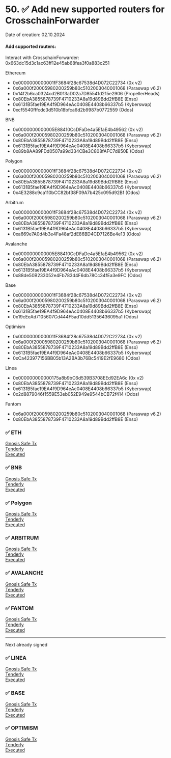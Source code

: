 # 50. ✅ Add new supported routers for CrosschainForwarder
Date of creation: 02.10.2024

#### Add supported routers:
Interact with CrosschainForwarder: 0x663dc15d3c1ac63ff12e45ab68fea3f0a883c251

Ethereum
- 0x0000000000001fF3684f28c67538d4D072C22734 (0x v2)
- 0x6a000f20005980200259b80c5102003040001068 (Paraswap v6.2)
- 0x14f2b6ca0324cd2B013aD02a7D85541d215e2906 (PropellerHeads)
- 0x80EbA3855878739F4710233A8a19d89Bdd2ffB8E (Enso)
- 0x6131B5fae19EA4f9D964eAc0408E4408b66337b5 (Kyberswap)
- 0xcf5540fffcdc3d510b18bfca6d2b9987b0772559 (Odos)

BNB
- 0x0000000000005E88410CcDFaDe4a5EfaE4b49562 (0x v2)
- 0x6a000f20005980200259b80c5102003040001068 (Paraswap v6.2)
- 0x80EbA3855878739F4710233A8a19d89Bdd2ffB8E (Enso)
- 0x6131B5fae19EA4f9D964eAc0408E4408b66337b5 (Kyberswap)
- 0x89b8AA89FDd0507a99d334CBe3C808fAFC7d850E (Odos)

Polygon
- 0x0000000000001fF3684f28c67538d4D072C22734 (0x v2)
- 0x6a000f20005980200259b80c5102003040001068 (Paraswap v6.2)
- 0x80EbA3855878739F4710233A8a19d89Bdd2ffB8E (Enso)
- 0x6131B5fae19EA4f9D964eAc0408E4408b66337b5 (Kyberswap)
- 0x4E3288c9ca110bCC82bf38F09A7b425c095d92Bf (Odos)

Arbitrum
- 0x0000000000001fF3684f28c67538d4D072C22734 (0x v2)
- 0x6a000f20005980200259b80c5102003040001068 (Paraswap v6.2)
- 0x80EbA3855878739F4710233A8a19d89Bdd2ffB8E (Enso)
- 0x6131B5fae19EA4f9D964eAc0408E4408b66337b5 (Kyberswap)
- 0xa669e7A0d4b3e4Fa48af2dE86BD4CD7126Be4e13 (Odos)

Avalanche
- 0x0000000000005E88410CcDFaDe4a5EfaE4b49562 (0x v2)
- 0x6a000f20005980200259b80c5102003040001068 (Paraswap v6.2)
- 0x80EbA3855878739F4710233A8a19d89Bdd2ffB8E (Enso)
- 0x6131B5fae19EA4f9D964eAc0408E4408b66337b5 (Kyberswap)
- 0x88de50B233052e4Fb783d4F6db78Cc34fEa3e9FC (Odos)

Base
- 0x0000000000001fF3684f28c67538d4D072C22734 (0x v2)
- 0x6a000f20005980200259b80c5102003040001068 (Paraswap v6.2)
- 0x80EbA3855878739F4710233A8a19d89Bdd2ffB8E (Enso)
- 0x6131B5fae19EA4f9D964eAc0408E4408b66337b5 (Kyberswap)
- 0x19cEeAd7105607Cd444F5ad10dd51356436095a1 (Odos)

Optimism
- 0x0000000000001fF3684f28c67538d4D072C22734 (0x v2)
- 0x6a000f20005980200259b80c5102003040001068 (Paraswap v6.2)
- 0x80EbA3855878739F4710233A8a19d89Bdd2ffB8E (Enso)
- 0x6131B5fae19EA4f9D964eAc0408E4408b66337b5 (Kyberswap)
- 0xCa423977156BB05b13A2BA3b76Bc5419E2fE9680 (Odos)

Linea
- 0x000000000000175a8b9bC6d539B3708EEd92EA6c (0x v2)
- 0x80EbA3855878739F4710233A8a19d89Bdd2ffB8E (Enso)
- 0x6131B5fae19EA4f9D964eAc0408E4408b66337b5 (Kyberswap)
- 0x2d8879046f1559E53eb052E949e9544bCB72f414 (Odos)

Fantom
- 0x6a000f20005980200259b80c5102003040001068  (Paraswap v6.2)
- 0x80EbA3855878739F4710233A8a19d89Bdd2ffB8E (Enso)

### ✅  ETH  
[Gnosis Safe Tx](https://app.safe.global/transactions/tx?id=multisig_0x6bec1faF33183e1Bc316984202eCc09d46AC92D5_0x3e98de402f4a292c3f593580fc5934eb61a9c1b8ab4fcc9461e5b60468fa9e0c&safe=eth:0x6bec1faF33183e1Bc316984202eCc09d46AC92D5)    
[Tenderly](https://dashboard.tenderly.co/public/safe/safe-apps/simulator/e092eac4-7c58-4c04-8583-5c7a1081a664)    
[Executed](https://etherscan.io/tx/0xc9188fd5a8d22d2364ac100643b83999b1819cb36028f45357727c4bf0197299)

### ✅ BNB   
[Gnosis Safe Tx](https://app.safe.global/transactions/tx?id=multisig_0xA52842cD43fA8c4B6660E443194769531d45b265_0x8827cd56b359a24543cb7c6dca864ca488846f48038d65653ca522472531034c&safe=bnb:0xA52842cD43fA8c4B6660E443194769531d45b265)    
[Tenderly](https://dashboard.tenderly.co/public/safe/safe-apps/simulator/10971f25-2ba3-4242-9e11-d199c6f8852e)    
[Executed](https://bscscan.com/tx/0x169be0d70d979a3b827f126978712cc9102b0d93db77d2a7349f71726a35a956)

### ✅ Polygon   
[Gnosis Safe Tx](https://app.safe.global/transactions/tx?id=multisig_0xA52842cD43fA8c4B6660E443194769531d45b265_0xe94ed87eb3f1e4b662001409c3b954059ce554d93086e162c4df6a77cdcb5a5c&safe=matic:0xA52842cD43fA8c4B6660E443194769531d45b265)    
[Tenderly](https://dashboard.tenderly.co/public/safe/safe-apps/simulator/be6c4270-f1a7-4465-a1a7-7769a4073384)    
[Executed](https://polygonscan.com/tx/0x6e62687cb224f6e150b1884281a3299f820ca05d36389270842e58bca99a1be8)
   
### ✅ ARBITRUM  
[Gnosis Safe Tx](https://app.safe.global/transactions/tx?id=multisig_0xA52842cD43fA8c4B6660E443194769531d45b265_0x466643ddcd52bbb481aaf2bcd9362e5d82d82ef0eca9e03e0e5e942442109a34&safe=arb1:0xA52842cD43fA8c4B6660E443194769531d45b265)    
[Tenderly](https://dashboard.tenderly.co/public/safe/safe-apps/simulator/1e9a6c02-0182-47b3-8ddf-15b540211b0d)    
[Executed](https://arbiscan.io/tx/0xea2bd57dcd7337262f4ae1dcdfc5499218f5a65278deaaf8984f3ed1ad053770)

### ✅ AVALANCHE  
[Gnosis Safe Tx](https://app.safe.global/transactions/tx?id=multisig_0x8AC842e8f3be6BF67ccfdC87CE3F98D635008Ef0_0x0f4a564725a873a787f3f0406baed92fef7fd473d4a71882736914a1c6494152&safe=avax:0x8AC842e8f3be6BF67ccfdC87CE3F98D635008Ef0)    
[Tenderly](https://dashboard.tenderly.co/public/safe/safe-apps/simulator/be5786f3-3e0e-470a-bf87-16fddbc5acc0)    
[Executed](https://snowtrace.io/tx/0x3c6debb0bd8be4e1545432cc80b67f248d741a181f03a69bfa31f66039b99ac8)
  
### ✅ FANTOM  
[Gnosis Safe Tx](https://safe.fantom.network/transactions/tx?id=multisig_0xA52842cD43fA8c4B6660E443194769531d45b265_0x831bf34bc5cee5ef78411b31bb510d40eff0a2b63d172b4ca757bfeb4ef538bd&safe=ftm:0xA52842cD43fA8c4B6660E443194769531d45b265)    
[Tenderly](https://dashboard.tenderly.co/FantomSafe/safe/simulator/52bb5a8c-677c-4915-b372-c70e398995c0)    
[Executed](https://ftmscan.com/tx/0xe731773d7852e615536451271033c2a19cec90cab006e11fac5138256faeb473)
   
------------------------------
Next already signed

### ✅ LINEA
[Gnosis Safe Tx](https://safe.linea.build/transactions/tx?id=multisig_0xA52842cD43fA8c4B6660E443194769531d45b265_0x589f29cebc222cfb9c87446741026971adf0d1db09d052ae1afdc9af4bddefe4&safe=linea:0xA52842cD43fA8c4B6660E443194769531d45b265)    
[Tenderly](https://dashboard.tenderly.co/shared/simulation/55d8d060-0e65-45cb-a9d8-63357a5d266c)    
[Executed](https://lineascan.build/tx/0xda16133698b2c60b0bb1e9685bbc12b25cb927022f58d62c6c37f4dce04408e8)    

### ✅ BASE  
[Gnosis Safe Tx](https://app.safe.global/transactions/tx?id=multisig_0xF0A9d50F912D64D1105b276526e21881bF48A29e_0xa72d0ee6b966d63de5ea05b6cb10271b461f0a48da7a8c81a787016d00a1202e&safe=base:0xF0A9d50F912D64D1105b276526e21881bF48A29e)    
[Tenderly](https://dashboard.tenderly.co/public/safe/safe-apps/simulator/6f2a4c7c-4208-4dbd-a3fb-3c0789563201)    
[Executed](https://basescan.org/tx/0x88e7167dc138f595f493bd0a95fa0844a6afe7211db076e72df8fc72ba2096a9)     

### ✅ OPTIMISM   
[Gnosis Safe Tx](https://app.safe.global/transactions/tx?id=multisig_0xA52842cD43fA8c4B6660E443194769531d45b265_0xbd740a6b28500934df241100137dc0e291929928b49b59c0d43c7f951f0796ff&safe=oeth:0xA52842cD43fA8c4B6660E443194769531d45b265)    
[Tenderly](https://dashboard.tenderly.co/public/safe/safe-apps/simulator/74132382-72c5-434d-a40b-13c17cc41196)    
[Executed](https://optimistic.etherscan.io/tx/0xfb36f31d5e72abf69437ba889c10a84d8e9d2c47551be475c94dd65cfc125f67)    

